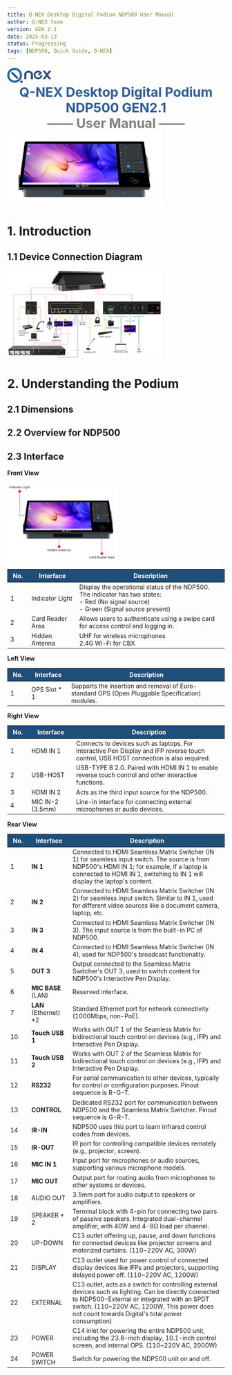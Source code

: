 ```yaml
---
title: Q-NEX Desktop Digital Podium NDP500 User Manual
author: Q-NEX team
version: GEN 2.1
date: 2025-03-13
status: Progressing
tags: [NDP500, Quick Guide, Q-NEX]
---
```


<style>
table th {
    font-weight: bold;
    color: white; /* 字体颜色为白色 */
    background-color: #1f4e79; /* 背景颜色为蓝色 */
    padding: 6px 13px;
    text-align: center;
}
</style>




<img src="../../NMP/UserManual/img/Q-LOGO.png" style="zoom: 10%;" />



<div style="text-align:center; color:#2B5C9C; font-size:30px;font-weight:bold; ">Q-NEX Desktop Digital Podium</div>

 <div style="text-align:center;  color:#2B5C9C; font-size:30px; font-weight:bold;">NDP500 GEN2.1</div>



 <div style="text-align:center;  color:grey; font-size:30px; font-weight:bold;">—— User Manual ——</div>



<img src="../UserManual/img/NDP-500_GEN2.png" style="zoom: 35%;" />



# 1. Introduction 





## 1.1 Device Connection Diagram 

<img src="../UserManual/img/NDP500GEN21_Device_Conn.png" style="zoom: 35%;" />





# 2. Understanding the Podium



## 2.1 Dimensions



## 2.2 Overview for NDP500



## 2.3 Interface

**Front View** 

<img src="../UserManual/img/image-20240705102715413.png" alt=" " style="zoom: 25%;" />

| No.  | Interface        | Description                                                  |
| ---- | ---------------- | ------------------------------------------------------------ |
| 1    | Indicator Light  | Display the operational status of the NDP500. The indicator has two states:<br />- Red (No signal source)<br />- Green (Signal source present) |
| 2    | Card Reader Area | Allows users to authenticate using a swipe card for access control and logging in. |
| 3    | Hidden Antenna   | UHF for wireless microphones<br />2.4G Wi-Fi for CBX         |



**Left View**

| No.  | Interface    | Description                                                  |
| ---- | ------------ | ------------------------------------------------------------ |
| 1    | OPS Slot * 1 | Supports the insertion and removal of Euro-standard OPS (Open Pluggable Specification) modules. |



**Right View**

| No.  | Interface        | Description                                                  |
| ---- | ---------------- | ------------------------------------------------------------ |
| 1    | HDMI IN 1        | Connects to devices such as laptops. For Interactive Pen Display and IFP reverse touch control, USB HOST connection is also required. |
| 2    | USB-HOST         | USB-TYPE B 2.0. Paired with HDMI IN 1 to enable reverse touch control and other interactive functions. |
| 3    | HDMI IN 2        | Acts as the third input source for the NDP500.               |
| 4    | MIC IN-2 (3.5mm) | Line-in interface for connecting external microphones or audio devices. |



**Rear View**



| No.  | Interface             | Description                                                  |
| ---- | --------------------- | ------------------------------------------------------------ |
| 1    | **IN 1**              | Connected to HDMI Seamless Matrix Switcher (IN 1) for seamless input switch. The source is from NDP500's HDMI IN 1; for example, if a laptop is connected to HDMI IN 1, switching to IN 1 will display the laptop's content. |
| 2    | **IN 2**              | Connected to HDMI Seamless Matrix Switcher (IN 2) for seamless input switch. Similar to IN 1, used for different video sources like a document camera, laptop, etc. |
| 3    | **IN 3**              | Connected to HDMI Seamless Matrix Switcher (IN 3). The input source is from the built-in PC of NDP500. |
| 4    | **IN 4**              | Connected to HDMI Seamless Matrix Switcher (IN 4), used for NDP500's broadcast functionality. |
| 5    | **OUT 3**             | Output connected to the Seamless Matrix Switcher's OUT 3, used to switch content for NDP500's Interactive Pen Display. |
| 6    | **MIC BASE** (LAN)    | Reserved interface.                                          |
| 7    | **LAN** (Ethernet) *2 | Standard Ethernet port for network connectivity (1000Mbps, non-PoE). |
| 10   | **Touch USB 1**       | Works with OUT 1 of the Seamless Matrix for bidirectional touch control on devices (e.g., IFP) and Interactive Pen Display. |
| 11   | **Touch USB 2**       | Works with OUT 2 of the Seamless Matrix for bidirectional touch control on devices (e.g., IFP) and Interactive Pen Display. |
| 12   | **RS232**             | For serial communication to other devices, typically for control or configuration purposes. Pinout sequence is R-G-T. |
| 13   | **CONTROL**           | Dedicated RS232 port for communication between NDP500 and the Seamless Matrix Switcher. Pinout sequence is G-R-T. |
| 14   | **IR-IN**             | NDP500 uses this port to learn infrared control codes from devices. |
| 15   | **IR-OUT**            | IR port for controlling compatible devices remotely (e.g., projector, screen). |
| 16   | **MIC IN 1**          | Input port for microphones or audio sources, supporting various microphone models. |
| 17   | **MIC OUT**           | Output port for routing audio from microphones to other systems or devices. |
| 18   | AUDIO OUT             | 3.5mm port for audio output to speakers or amplifiers.       |
| 19   | SPEAKER * 2           | Terminal block with 4-pin for connecting two pairs of passive speakers. Integrated dual-channel amplifier, with 40W and 4-8Ω load per channel. |
| 20   | UP-DOWN               | C13 outlet offering up, pause, and down functions for connected devices like projector screens and motorized curtains.  (110~220V AC, 300W) |
| 21   | DISPLAY               | C13 outlet used for power control of connected display devices like IFPs and projectors, supporting delayed power off. (110~220V AC, 1200W) |
| 22   | EXTERNAL              | C13 outlet, acts as a switch for controlling external devices such as lighting. Can be directly connected to NDP500-External or integrated with an SPDT switch. (110~220V AC, 1200W, This power does not count towards Digital's total power consumption) |
| 23   | POWER                 | C14 inlet for powering the entire NDP500 unit, including the 23.8-inch display, 10.1-inch control screen, and internal OPS. (110~220V AC, 2000W) |
| 24   | POWER SWITCH          | Switch for powering the NDP500 unit on and off.              |

